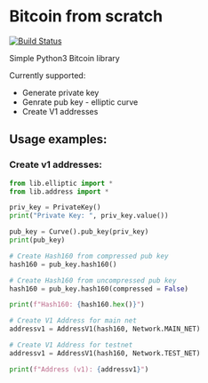 # Bitcoin from scratch 

[![Build Status](https://travis-ci.org/gustavonalle/bfs.svg?branch=master)](https://travis-ci.org/gustavonalle/bfs/)

Simple Python3 Bitcoin library

Currently supported:

* Generate private key
* Genrate pub key - elliptic curve
* Create V1 addresses

## Usage examples:

### Create v1 addresses:

```python
from lib.elliptic import *
from lib.address import *

priv_key = PrivateKey()
print("Private Key: ", priv_key.value())

pub_key = Curve().pub_key(priv_key)
print(pub_key)

# Create Hash160 from compressed pub key
hash160 = pub_key.hash160()

# Create Hash160 from uncompressed pub key
hash160 = pub_key.hash160(compressed = False)

print(f"Hash160: {hash160.hex()}")

# Create V1 Address for main net
addressv1 = AddressV1(hash160, Network.MAIN_NET)

# Create V1 Address for testnet
addressv1 = AddressV1(hash160, Network.TEST_NET)

print(f"Address (v1): {addressv1}")

```
